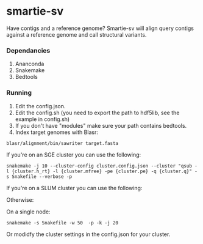 # smartie-sv

Have contigs and a reference genome? Smartie-sv will align query contigs against a reference genome and call structural variants.  

### Dependancies

1. Ananconda
2. Snakemake
3. Bedtools

### Running

1. Edit the config.json.
2. Edit the config.sh (you need to export the path to hdf5lib, see the example in config.sh)
2. If you don't have "modules" make sure your path contains bedtools. 
3. Index target genomes with Blasr:

```
blasr/alignment/bin/sawriter target.fasta
```


If you're on an SGE cluster you can use the following:

```
snakemake -j 10 --cluster-config cluster.config.json --cluster "qsub -l {cluster.h_rt} -l {cluster.mfree} -pe {cluster.pe} -q {cluster.q}" -s Snakefile --verbose -p
```
 
If you're on a SLUM cluster you can use the following: 
 
 Otherwise:

 On a single node:

```
snakemake -s Snakefile -w 50  -p -k -j 20
```
 
 Or modidfy the cluster settings in the config.json for your cluster.
